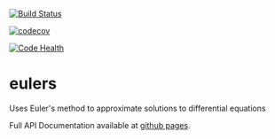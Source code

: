 [![Build Status](https://travis-ci.org/suzannastep/eulers.svg?branch=master)](https://travis-ci.org/suzannastep/eulers)

[![codecov](https://codecov.io/gh/suzannastep/eulers/branch/master/graph/badge.svg)](https://codecov.io/gh/suzannastep/eulers)

[![Code Health](https://landscape.io/github/suzannastep/eulers/master/landscape.svg?style=flat)](https://landscape.io/github/suzannastep/eulers/master)

# eulers
Uses Euler's method to approximate solutions to differential equations

Full API Documentation available at [github pages](https://suzannastep.github.io/solver/html).  
